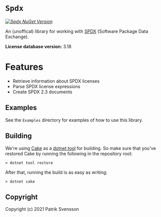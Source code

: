# `Spdx`

_[![Spdx NuGet Version](https://img.shields.io/nuget/v/spdx.svg?style=flat&label=NuGet%3A%20Spdx)](https://www.nuget.org/packages/spdx)_

An (unoffical) library for working with [SPDX](https://spdx.dev/) (Software Package Data Exchange).

**License database version:** 3.18

# Features

* Retrieve information about SPDX licenses
* Parse SPDX license expressions
* Create SPDX 2.3 documents

## Examples

See the `Examples` directory for examples of how to use this library.

## Building

We're using [Cake](https://github.com/cake-build/cake) as a 
[dotnet tool](https://docs.microsoft.com/en-us/dotnet/core/tools/global-tools) 
for building. So make sure that you've restored Cake by running 
the following in the repository root:

```
> dotnet tool restore
```

After that, running the build is as easy as writing:

```
> dotnet cake
```

## Copyright

Copyright (c) 2021 Patrik Svensson
